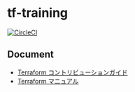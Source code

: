 # tf-training
[![CircleCI](https://circleci.com/gh/mafuyuk/tf-training.svg?style=svg)](https://circleci.com/gh/mafuyuk/tf-training)

## Document
- [Terraform コントリビューションガイド](./CONTRIBUTING.md)
- [Terraform マニュアル](./MANUAL.md)